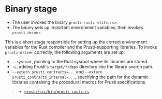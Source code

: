 # Binary stage

- The user invokes the binary `prusti-rustc <file.rs>`.
- The binary sets up important environment variables, then invokes `prusti_driver`.

This is a short stage responsible for setting up the correct environment variables for the Rust compiler and the Prusti-supporting libraries. To invoke `prusti-driver` correctly, the following arguments are set up:

 - `--sysroot`, pointing to the Rust sysroot where its libraries are stored.
 - `-L`, adding Prusti's `target/*/deps` directory into the library search path.
 - `--extern prusti_contracts=...` and `--extern prusti_contracts_internal=...`, specifying the path for the dynamic libraries containing the procedural macros for Prusti specifications.

> - [`prusti/src/bin/prusti-rustc.rs`](https://github.com/viperproject/prusti-dev/blob/143e673dc19b4c1363efade90ffee4f77641ec11/prusti/src/bin/prusti-rustc.rs)
